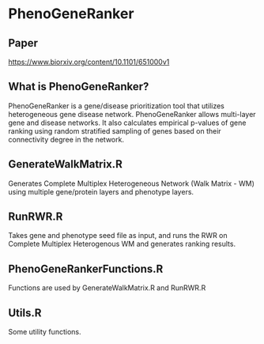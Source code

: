 # PhenoGeneRanker
## Paper
https://www.biorxiv.org/content/10.1101/651000v1
## What is PhenoGeneRanker?
PhenoGeneRanker is a gene/disease prioritization tool that utilizes heterogeneous gene disease network. PhenoGeneRanker allows multi-layer gene and disease networks. It also calculates empirical p-values of gene ranking using random stratified sampling of genes based on their connectivity degree in the network.

## GenerateWalkMatrix.R
Generates Complete Multiplex Heterogeneous Network (Walk Matrix - WM) using multiple gene/protein layers and phenotype layers.
## RunRWR.R
Takes gene and phenotype seed file as input, and runs the RWR on Complete Multiplex Heterogenous WM and generates ranking results.
## PhenoGeneRankerFunctions.R
Functions are used by GenerateWalkMatrix.R and RunRWR.R
## Utils.R
Some utility functions.
